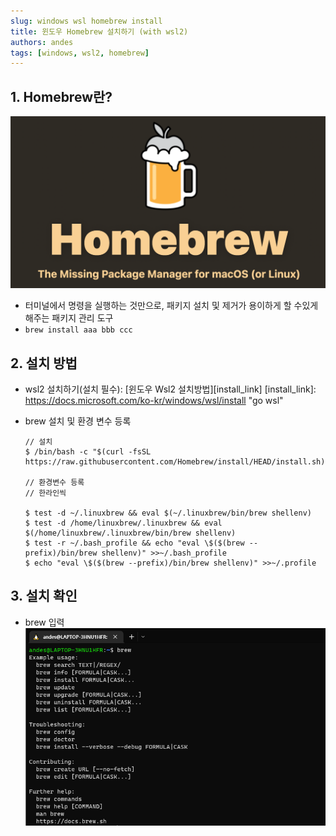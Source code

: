 ```yaml
---
slug: windows wsl homebrew install
title: 윈도우 Homebrew 설치하기 (with wsl2)
authors: andes
tags: [windows, wsl2, homebrew]
---
```


## 1. Homebrew란?

![brew](./brew.png)

- 터미널에서 명령을 실행하는 것만으로, 패키지 설치 및 제거가 용이하게 할 수있게 해주는 패키지 관리 도구
- `brew install aaa bbb ccc`

## 2. 설치 방법

- wsl2 설치하기(설치 필수): [윈도우 Wsl2 설치방법][install_link]
  [install_link]: <https://docs.microsoft.com/ko-kr/windows/wsl/install> "go wsl"

- brew 설치 및 환경 변수 등록

  ```
  // 설치
  $ /bin/bash -c "$(curl -fsSL https://raw.githubusercontent.com/Homebrew/install/HEAD/install.sh)"

  // 환경변수 등록
  // 한라인씩

  $ test -d ~/.linuxbrew && eval $(~/.linuxbrew/bin/brew shellenv)
  $ test -d /home/linuxbrew/.linuxbrew && eval $(/home/linuxbrew/.linuxbrew/bin/brew shellenv)
  $ test -r ~/.bash_profile && echo "eval \$($(brew --prefix)/bin/brew shellenv)" >>~/.bash_profile
  $ echo "eval \$($(brew --prefix)/bin/brew shellenv)" >>~/.profile
  ```

## 3. 설치 확인

- brew 입력
  ![tobe](./tobe.png)
